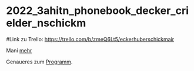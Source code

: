 # 2022_3ahitn_phonebook_decker_crielder_nschickm

#Link zu Trello:
https://trello.com/b/zmeQ6Lt5/eckerhuberschickmair 

Mani [mehr](about_me.md) 

Genaueres zum [Programm](info.md).
